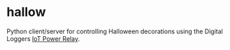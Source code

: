 # hallow
Python client/server for controlling Halloween decorations using the Digital Loggers [IoT Power Relay].

[IoT Power Relay]:http://www.adafruit.com/products/2935
